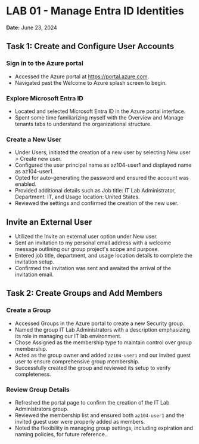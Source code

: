# LAB 01 - Manage Entra ID Identities

**Date:** June 23, 2024

## Task 1: Create and Configure User Accounts

### Sign in to the Azure portal
- Accessed the Azure portal at https://portal.azure.com.
- Navigated past the Welcome to Azure splash screen to begin.

### Explore Microsoft Entra ID

- Located and selected Microsoft Entra ID in the Azure portal interface.
- Spent some time familiarizing myself with the Overview and Manage tenants tabs to understand the organizational structure.

### Create a New User

- Under Users, initiated the creation of a new user by selecting New user > Create new user.
- Configured the user principal name as az104-user1 and displayed name as az104-user1.
- Opted for auto-generating the password and ensured the account was enabled.
- Provided additional details such as Job title: IT Lab Administrator, Department: IT, and Usage location: United States.
- Reviewed the settings and confirmed the creation of the new user.

## Invite an External User

- Utilized the Invite an external user option under New user.
- Sent an invitation to my personal email address with a welcome message outlining our group project's scope and purpose.
- Entered job title, department, and usage location details to complete the invitation setup.
- Confirmed the invitation was sent and awaited the arrival of the invitation email.

## Task 2: Create Groups and Add Members

### Create a Group

- Accessed Groups in the Azure portal to create a new Security group.
- Named the group IT Lab Administrators with a description emphasizing its role in managing our IT lab environment.
- Chose Assigned as the membership type to maintain control over group membership.
- Acted as the group owner and added `az104-user1` and our invited guest user to ensure comprehensive group membership.
- Successfully created the group and reviewed its setup to verify completeness.

### Review Group Details
- Refreshed the portal page to confirm the creation of the IT Lab Administrators group.
- Reviewed the membership list and ensured both `az104-user1` and the invited guest user were properly added as members.
- Noted the flexibility in managing group settings, including expiration and naming policies, for future reference..
